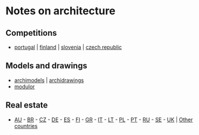 # Notes on architecture

## Competitions

- [portugal](http://encomenda.oasrs.org/concursos) | [finland](https://www.safa.fi/en/architectural-competitions-in-finland/) | [slovenia](https://www.zaps.si/index.php?m_id=natecaji_aktualni) | [czech republic](https://cceamoba.cz/en)

## Models and drawings

- [archimodels](https://archimodels.tumblr.com/) | [archidrawings](https://archidrawings.tumblr.com/)
- [modulor](https://www.modulor.de/en/)

## Real estate

- [AU](https://www.realestate.com.au/buy) - [BR](https://www.zapimoveis.com.br/) - [CZ](https://www.sreality.cz/) - [DE](https://www.immobilienscout24.de/) - [ES](https://www.idealista.com/) - [FI](https://www.etuovi.com/) - [GR](https://en.spitogatos.gr/) - [IT](https://www.idealista.it/) - [LT](https://www.remax.lt/) - [PL](https://www.otodom.pl/) - [PT](https://www.idealista.pt/) - [RU](https://www.cian.ru/) - [SE](https://www.hemnet.se/) - [UK](https://www.rightmove.co.uk/) | [Other countries](https://www.similarweb.com/pt/top-websites/category/business-and-consumer-services/real-estate/) 